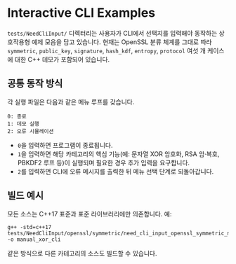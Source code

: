 # Interactive CLI Examples

`tests/NeedCliInput/` 디렉터리는 사용자가 CLI에서 선택지를 입력해야 동작하는 상호작용형 예제 모음을 담고 있습니다. 현재는 OpenSSL 분류 체계를 그대로 따라 `symmetric`, `public_key`, `signature`, `hash_kdf`, `entropy`, `protocol` 여섯 개 케이스에 대한 C++ 데모가 포함되어 있습니다.

## 공통 동작 방식
각 실행 파일은 다음과 같은 메뉴 루프를 갖습니다.

```
0: 종료
1: 데모 실행
2: 오류 시뮬레이션
```

- `0`을 입력하면 프로그램이 종료됩니다.
- `1`을 입력하면 해당 카테고리의 핵심 기능(예: 문자열 XOR 암호화, RSA 암·복호, PBKDF2 루프 등)이 실행되며 필요한 경우 추가 입력을 요구합니다.
- `2`를 입력하면 CLI에 오류 메시지를 출력한 뒤 메뉴 선택 단계로 되돌아갑니다.

## 빌드 예시
모든 소스는 C++17 표준과 표준 라이브러리에만 의존합니다. 예:

```
g++ -std=c++17 tests/NeedCliInput/openssl/symmetric/need_cli_input_openssl_symmetric_manual_xor_cli.cpp -o manual_xor_cli
```

같은 방식으로 다른 카테고리의 소스도 빌드할 수 있습니다.
